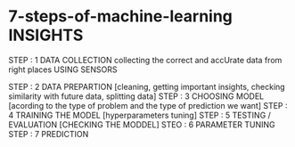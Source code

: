 # 7-steps-of-machine-learning  INSIGHTS

   STEP : 1   DATA COLLECTION
                collecting the correct and accUrate data from right places USING SENSORS 
   
   STEP : 2   DATA PREPARTION  [cleaning, getting important insights, checking similarity with future data, splitting data]
   STEP : 3   CHOOSING MODEL  [acording to the type of problem and the type of prediction we want]
   STEP : 4   TRAINING THE MODEL [hyperparameters tuning]
   STEP : 5   TESTING / EVALUATION  [CHECKING THE MODDEL]
   STEO : 6   PARAMETER TUNING 
   STEP : 7   PREDICTION
                
